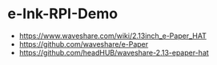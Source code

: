 # e-Ink-RPI-Demo

* https://www.waveshare.com/wiki/2.13inch_e-Paper_HAT
* https://github.com/waveshare/e-Paper
* https://github.com/headHUB/waveshare-2.13-epaper-hat
